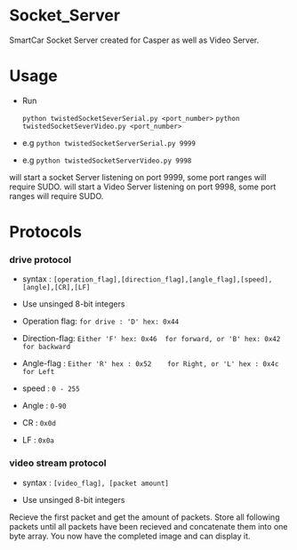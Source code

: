 # Socket_Server
SmartCar Socket Server created for Casper as well as Video Server.

# Usage

- Run

   `python twistedSocketSeverSerial.py <port_number>`
   `python twistedSocketSeverVideo.py <port_number>`


- e.g `python twistedSocketServerSerial.py 9999`
- e.g `python twistedSocketServerVideo.py 9998`

will start a socket Server listening on port 9999, some port ranges will require SUDO.
will start a Video Server listening on port 9998, some port ranges will require SUDO.


# Protocols

### drive protocol

- syntax : `[operation_flag],[direction_flag],[angle_flag],[speed],[angle],[CR],[LF]`

- Use unsinged 8-bit integers
- Operation flag: `for drive : 'D' hex: 0x44`
- Direction-flag: `Either 'F' hex: 0x46  for forward, or 'B' hex: 0x42 for backward`
- Angle-flag    :  `Either 'R' hex : 0x52    for Right, or 'L' hex : 0x4c for Left`
- speed         :  `0 - 255`
- Angle         :  `0-90`
- CR            :  `0x0d`
- LF            :  `0x0a`

### video stream protocol

- syntax : `[video_flag], [packet amount]`

- Use unsinged 8-bit integers

Recieve the first packet and get the amount of packets.
Store all following packets until all packets have been recieved and concatenate them into one byte array.
You now have the completed image and can display it.
